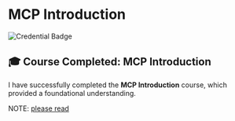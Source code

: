# MCP Introduction 


![Credential Badge](https://verify.skilljar.com/c/q8vyvgn8hdco/badge)

## 🎓 Course Completed: MCP Introduction

I have successfully completed the **MCP Introduction** course, which provided a foundational understanding.

NOTE: [please read](./learn_mcp/mcp.ipynb)
